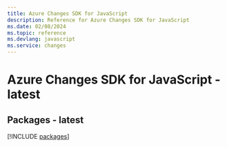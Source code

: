 ```yaml
---
title: Azure Changes SDK for JavaScript
description: Reference for Azure Changes SDK for JavaScript
ms.date: 02/08/2024
ms.topic: reference
ms.devlang: javascript
ms.service: changes
---
```

# Azure Changes SDK for JavaScript - latest
## Packages - latest
[!INCLUDE [packages](changes-index.md)]